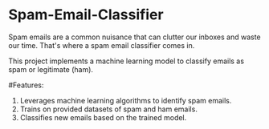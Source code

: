 # Spam-Email-Classifier
Spam emails are a common nuisance that can clutter our
inboxes and waste our time. That's where a spam email classifier comes in. 

This project implements a machine learning model to classify emails as spam or legitimate (ham).

#Features:

1) Leverages machine learning algorithms to identify spam emails.
2) Trains on provided datasets of spam and ham emails.
3) Classifies new emails based on the trained model.
